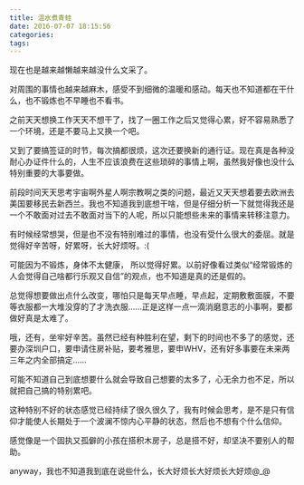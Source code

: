 ```yaml
---
title: 温水煮青蛙
date: 2016-07-07 18:15:56
categories:
tags:
---
```

现在也是越来越懒越来越没什么文采了。

对周围的事情也越来越麻木，感受不到细微的温暖和感动。每天也不知道都在干什么，也不锻炼也不早睡也不看书。

之前天天想换工作天天不想干了，找了一圈工作之后又觉得心累，好不容易熟悉了一个环境，还是不要马上又换一个吧。

又到了要搞签证的时节，每次搞都很烦，这次还要换新的通行证。现在真是各种没耐心办证件什么的，人生不应该浪费在这些琐碎的事情上啊，虽然我好像也没什么特别重要的大事要做。

前段时间天天思考宇宙啊外星人啊宗教啊之类的问题，最近又天天想着要去欧洲去美国要移民去新西兰。我也不知道我到底想干啥，但是仔细分析一下就觉得我还是一个不敢面对过去不敢面对当下的人呢，所以只能想些未来的事情来转移注意力。

有时候经常想哭，但是也不没有特别难过的事情，也没有受什么很大的委屈。就是觉得好辛苦呀，好累呀，长大好烦呀。:(

可能因为不锻炼，身体不太健康， 所以觉得好累。以前好像看过类似“经常锻炼的人会觉得自己啥都行乐观又自信”的观点，也不知道是真的还是假的。

总觉得想要做出点什么改变，哪怕只是每天早点睡，早点起，定期敷敷面膜，不要等衣服都一大堆没穿的了才洗衣服……正是这样一点一滴消磨意志的小事啊，要都做好真是太难了。

哦，还有，坐牢好辛苦。虽然已经有种胜利在望，剩下的时间也不多了的感觉，还要办深圳户口，要申请住房补贴，要考雅思，要申WHV，还有好多事要在未来两三年之内全部搞定……

可能不知道自己到底想要什么就会导致自己想要的太多了，心无余力也不足，所以就把自己搞的特别累吧。

这种特别不好的状态感觉已经持续了很久很久了，我有时候会思考，是不是只有信仰才能使人长期处于一个波澜不惊内心平静的状态，然后也不想有个什么信仰。

感觉像是一个固执又孤僻的小孩在搭积木房子，总是搭不好，却坚决不要别人的帮助。

anyway，我也不知道我到底在说些什么，长大好烦长大好烦长大好烦@_@
